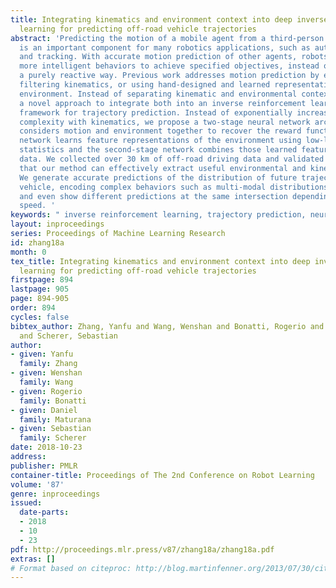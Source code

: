 ```yaml
---
title: Integrating kinematics and environment context into deep inverse reinforcement
  learning for predicting off-road vehicle trajectories
abstract: 'Predicting the motion of a mobile agent from a third-person perspective
  is an important component for many robotics applications, such as autonomous navigation
  and tracking. With accurate motion prediction of other agents, robots can plan for
  more intelligent behaviors to achieve specified objectives, instead of acting in
  a purely reactive way. Previous work addresses motion prediction by either only
  filtering kinematics, or using hand-designed and learned representations of the
  environment. Instead of separating kinematic and environmental context, we propose
  a novel approach to integrate both into an inverse reinforcement learning (IRL)
  framework for trajectory prediction. Instead of exponentially increasing the state-space
  complexity with kinematics, we propose a two-stage neural network architecture that
  considers motion and environment together to recover the reward function. The first-stage
  network learns feature representations of the environment using low-level LiDAR
  statistics and the second-stage network combines those learned features with kinematics
  data. We collected over 30 km of off-road driving data and validated experimentally
  that our method can effectively extract useful environmental and kinematic features.
  We generate accurate predictions of the distribution of future trajectories of the
  vehicle, encoding complex behaviors such as multi-modal distributions at road intersections,
  and even show different predictions at the same intersection depending on the vehicle’s
  speed. '
keywords: " inverse reinforcement learning, trajectory prediction, neural networks"
layout: inproceedings
series: Proceedings of Machine Learning Research
id: zhang18a
month: 0
tex_title: Integrating kinematics and environment context into deep inverse reinforcement
  learning for predicting off-road vehicle trajectories
firstpage: 894
lastpage: 905
page: 894-905
order: 894
cycles: false
bibtex_author: Zhang, Yanfu and Wang, Wenshan and Bonatti, Rogerio and Maturana, Daniel
  and Scherer, Sebastian
author:
- given: Yanfu
  family: Zhang
- given: Wenshan
  family: Wang
- given: Rogerio
  family: Bonatti
- given: Daniel
  family: Maturana
- given: Sebastian
  family: Scherer
date: 2018-10-23
address: 
publisher: PMLR
container-title: Proceedings of The 2nd Conference on Robot Learning
volume: '87'
genre: inproceedings
issued:
  date-parts:
  - 2018
  - 10
  - 23
pdf: http://proceedings.mlr.press/v87/zhang18a/zhang18a.pdf
extras: []
# Format based on citeproc: http://blog.martinfenner.org/2013/07/30/citeproc-yaml-for-bibliographies/
---
```

